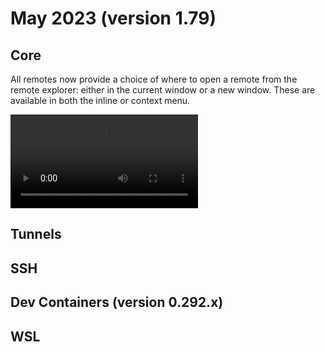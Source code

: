 # May 2023 (version 1.79)

## Core

All remotes now provide a choice of where to open a remote from the remote explorer: either in the current window or a new window. These are available in both the inline or context menu.

<video src="images/1_79/remote-window.mp4" controls title="Open remotes in current or new window"></video>

## Tunnels

## SSH

## Dev Containers (version 0.292.x)

## WSL
